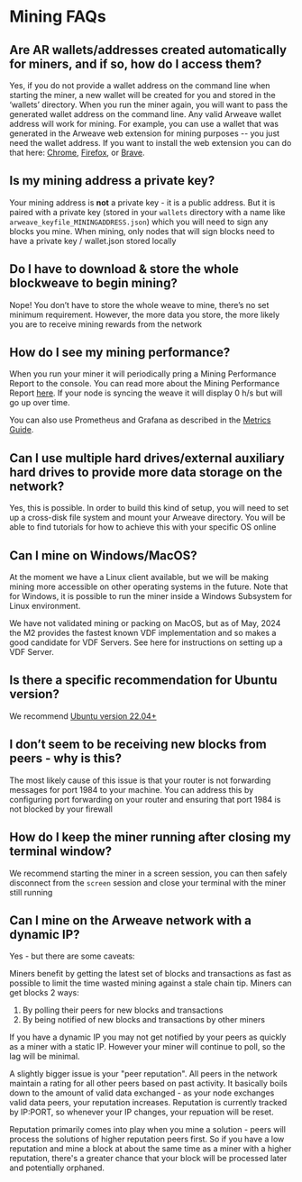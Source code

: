 # Mining FAQs

## Are AR wallets/addresses created automatically for miners, and if so, how do I access them?

Yes, if you do not provide a wallet address on the command line when starting the miner, a new wallet will be created for you and stored in the ‘wallets’ directory. When you run the miner again, you will want to pass the generated wallet address on the command line. Any valid Arweave wallet address will work for mining. For example, you can use a wallet that was generated in the Arweave web extension for mining purposes -- you just need the wallet address. If you want to install the web extension you can do that here: [Chrome](https://chrome.google.com/webstore/detail/arweave/iplppiggblloelhoglpmkmbinggcaaoc), [Firefox](https://addons.mozilla.org/en-US/firefox/addon/arweave/), or [Brave](https://chrome.google.com/webstore/detail/arweave/iplppiggblloelhoglpmkmbinggcaaoc).

## Is my mining address a private key?

Your mining address is **not** a private key - it is a public address. But it is paired with a private key (stored in your `wallets` directory with a name like `arweave_keyfile_MININGADDRESS.json`) which you will need to sign any blocks you mine. When mining, only nodes that will sign blocks need to have a private key / wallet.json stored locally

## Do I have to download & store the whole blockweave to begin mining?

Nope! You don’t have to store the whole weave to mine, there’s no set minimum requirement. However, the more data you store, the more likely you are to receive mining rewards from the network

## How do I see my mining performance?

When you run your miner it will periodically pring a Mining Performance Report to the console. You can read more about the Mining Performance Report [here](https://github.com/ArweaveTeam/arweave/releases/tag/N.2.7.2). If your node is syncing the weave it will display 0 h/s but will go up over time.

You can also use Prometheus and Grafana as described in the [Metrics Guide](metrics.md).

## Can I use multiple hard drives/external auxiliary hard drives to provide more data storage on the network?

Yes, this is possible. In order to build this kind of setup, you will need to set up a cross-disk file system and mount your Arweave directory. You will be able to find tutorials for how to achieve this with your specific OS online

## Can I mine on Windows/MacOS?

At the moment we have a Linux client available, but we will be making mining more accessible on other operating systems in the future. Note that for Windows, it is possible to run the miner inside a Windows Subsystem for Linux environment.

We have not validated mining or packing on MacOS, but as of May, 2024 the M2 provides the fastest known VDF implementation and so makes a good candidate for VDF Servers. See here for instructions on setting up a VDF Server.

## Is there a specific recommendation for Ubuntu version?

We recommend [Ubuntu version 22.04+ ](http://releases.ubuntu.com/22.04/)

## I don’t seem to be receiving new blocks from peers - why is this?

The most likely cause of this issue is that your router is not forwarding messages for port 1984 to your machine. You can address this by configuring port forwarding on your router and ensuring that port 1984 is not blocked by your firewall

## How do I keep the miner running after closing my terminal window?

We recommend starting the miner in a screen session, you can then safely disconnect from the `screen` session and close your terminal with the miner still running

## Can I mine on the Arweave network with a dynamic IP?

Yes - but there are some caveats:

Miners benefit by getting the latest set of blocks and transactions as fast as possible to
limit the time wasted mining against a stale chain tip. Miners can get blocks 2 ways:
  1. By polling their peers for new blocks and transactions
  2. By being notified of new blocks and transactions by other miners

If you have a dynamic IP you may not get notified by your peers as quickly as a miner with
a static IP. However your miner will continue to poll, so the lag will be minimal.

A slightly bigger issue is your "peer reputation". All peers in the network maintain a rating
for all other peers based on past activity. It basically boils down to the amount of valid
data exchanged - as your node exchanges valid data peers, your reputation increases. Reputation
is currently tracked by IP:PORT, so whenever your IP changes, your repuation will be reset.

Reputation primarily comes into play when you mine a solution - peers will process the solutions
of higher reputation peers first. So if you have a low reputation and mine a block at about
the same time as a miner with a higher reputation, there's a greater chance that your block
will be processed later and potentially orphaned.
